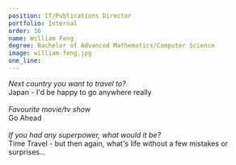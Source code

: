 ```yaml
---
position: IT/Publications Director
portfolio: Internal
order: 16
name: William Feng
degree: Bachelor of Advanced Mathematics/Computer Science
image: william-feng.jpg
one_line:
---
```

*Next country you want to travel to?*
<br>
Japan - I'd be happy to go anywhere really
<br><br>
*Favourite movie/tv show*
<br>
Go Ahead
<br><br>
*If you had any superpower, what would it be?*
<br>
Time Travel - but then again, what's life without a few mistakes or surprises...